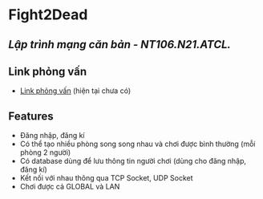 # Fight2Dead
## _Lập trình mạng căn bản - NT106.N21.ATCL._

## Link phỏng vấn
- [Link phỏng vấn] (hiện tại chưa có) 

## Features
- Đăng nhập, đăng kí 
- Có thể tạo nhiều phòng song song nhau và chơi được bình thường (mỗi phòng 2 người)
- Có database dùng để lưu thông tin người chơi (dùng cho đăng nhập, đăng kí)  
- Kết nối với nhau thông qua TCP Socket, UDP Socket
- Chơi được cả GLOBAL và LAN 

[Link phỏng vấn]: <>

